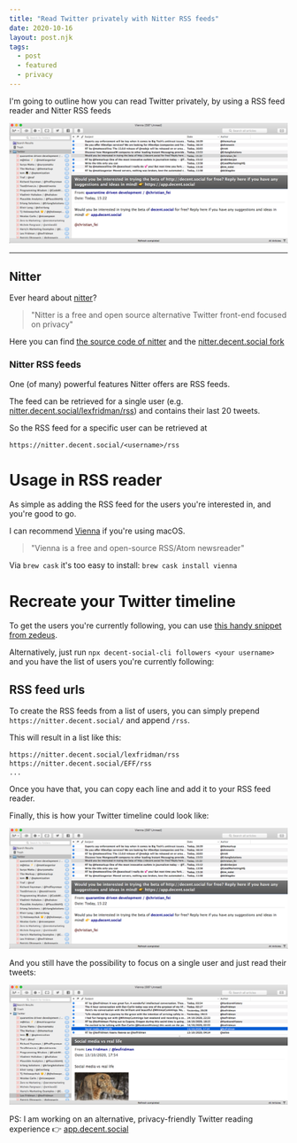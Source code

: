 ```yaml
---
title: "Read Twitter privately with Nitter RSS feeds"
date: 2020-10-16
layout: post.njk
tags:
  - post
  - featured
  - privacy
---
```


I'm going to outline how you can read Twitter privately, by using a RSS feed reader and Nitter RSS feeds

![nitter-rss-reader](/img/blog/nitter-rss-reader.png)

---

## Nitter

Ever heard about [nitter](https://nitter.decent.social)?

> "Nitter is a free and open source alternative Twitter front-end focused on privacy"

Here you can find [the source code of nitter](https://github.com/zedeus/nitter) and the [nitter.decent.social fork](https://github.com/decentsocial/nitter)

### Nitter RSS feeds

One (of many) powerful features Nitter offers are RSS feeds.

The feed can be retrieved for a single user (e.g. [nitter.decent.social/lexfridman/rss](https://nitter.decent.social/lexfridman/rss)) and contains their last 20 tweets.

So the RSS feed for a specific user can be retrieved at

```
https://nitter.decent.social/<username>/rss
```

# Usage in RSS reader

As simple as adding the RSS feed for the users you're interested in, and you're good to go.

I can recommend [Vienna](https://github.com/ViennaRSS/vienna-rss) if you're using macOS.

> "Vienna is a free and open-source RSS/Atom newsreader"

Via `brew cask` it's too easy to install: `brew cask install vienna`

# Recreate your Twitter timeline

To get the users you're currently following, you can use [this handy snippet from zedeus](https://gist.github.com/zedeus/555f9709c1ad744b442bf9a6e9856aaf).

Alternatively, just run `npx decent-social-cli followers <your username>` and you have the list of users you're currently following:

## RSS feed urls

To create the RSS feeds from a list of users, you can simply prepend `https://nitter.decent.social/` and append `/rss`.

This will result in a list like this:

```
https://nitter.decent.social/lexfridman/rss
https://nitter.decent.social/EFF/rss
...
```

Once you have that, you can copy each line and add it to your RSS feed reader.

Finally, this is how your Twitter timeline could look like:

![nitter-rss-reader](/img/blog/nitter-rss-reader.png)

And you still have the possibility to focus on a single user and just read their tweets:

![nitter-rss-reader-single](/img/blog/nitter-rss-reader-single.png)

PS: I am working on an alternative, privacy-friendly Twitter reading experience 👉 [app.decent.social](https://app.decent.social)